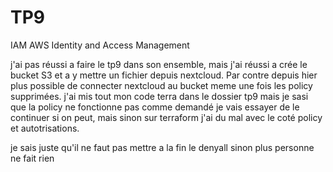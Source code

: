 # TP9 

IAM AWS Identity and Access Management


j'ai pas réussi a faire le tp9 dans son ensemble, mais j'ai réussi a crée le bucket S3 et a y mettre un fichier depuis nextcloud.
Par contre depuis hier plus possible de connecter nextcloud au bucket meme une fois les policy supprimées. 
j'ai mis tout mon code terra dans le dossier tp9 mais je sasi que la policy ne fonctionne pas comme demandé
je vais essayer de le continuer si on peut, mais sinon sur terraform j'ai du mal avec le coté policy et autotrisations.


je sais juste qu'il ne faut pas mettre a la fin le denyall sinon plus personne ne fait rien 
